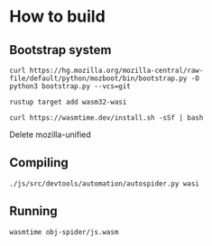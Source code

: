 # How to build


## Bootstrap system
```console
curl https://hg.mozilla.org/mozilla-central/raw-file/default/python/mozboot/bin/bootstrap.py -O
python3 bootstrap.py --vcs=git

rustup target add wasm32-wasi

curl https://wasmtime.dev/install.sh -sSf | bash
```
Delete mozilla-unified

## Compiling
```console
./js/src/devtools/automation/autospider.py wasi
```

## Running
```console
wasmtime obj-spider/js.wasm 
```